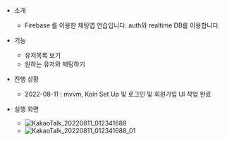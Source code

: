 - 소개
  - Firebase 를 이용한 채팅앱 연습입니다. auth와 realtime DB를 이용합니다.

- 기능
  - 유저목록 보기
  - 원하는 유저와 채팅하기

- 진행 상황
  - 2022-08-11 : mvvm, Koin Set Up 및 로그인 및 회원가입 UI 작업 완료

- 실행 화면
  - ![KakaoTalk_20220811_012341688](https://user-images.githubusercontent.com/68932465/183963154-d8566196-bf0c-45c2-a87b-25cf2635ee80.jpg)
  - ![KakaoTalk_20220811_012341688_01](https://user-images.githubusercontent.com/68932465/183963161-a9c831c1-b5f3-4514-81bd-4d2c4f67b95e.jpg)
